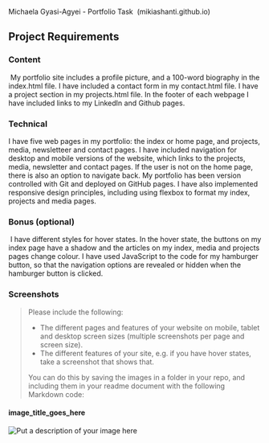 Michaela Gyasi-Agyei - Portfolio Task
​
(mikiashanti.github.io)
​
## Project Requirements

### Content
​
My portfolio site includes a profile picture, and a 100-word biography in the index.html file. I have included a contact form in my contact.html file. I have a project section in my projects.html file. In the footer of each webpage I have included links to my LinkedIn and Github pages. 

### Technical

I have five web pages in my portfolio: the index or home page, and projects, media, newsletteer and contact pages. I have included navigation for desktop and mobile versions of the website, which links to the projects, media, newsletter and contact pages. If the user is not on the home page, there is also an option to navigate back. My portfolio has been version controlled with Git and deployed on GitHub pages. I have also implemented responsive design principles, including using flexbox to format my index, projects and media pages.

### Bonus (optional)
​
I have different styles for hover states. In the hover state, the buttons on my index page have a shadow and the articles on my index, media and projects pages change colour. I have used JavaScript to the code for my hamburger button, so that the navigation options are revealed or hidden when the hamburger button is clicked.

### Screenshots
> Please include the following:
> - The different pages and features of your website on mobile, tablet and desktop screen sizes (multiple screenshots per page and screen size).
> - The different features of your site, e.g. if you have hover states, take a screenshot that shows that.  
> 
> You can do this by saving the images in a folder in your repo, and including them in your readme document with the following Markdown code: 

####  image_title_goes_here 
![Put a description of your image here](./relative_path_to_file)
